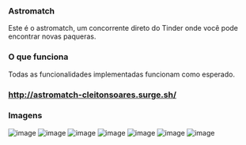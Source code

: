 ### Astromatch

Este é o astromatch, um concorrente direto do Tinder onde você pode encontrar novas paqueras.

### O que funciona
Todas as funcionalidades implementadas funcionam como esperado.

### http://astromatch-cleitonsoares.surge.sh/

### Imagens
![image](https://user-images.githubusercontent.com/73656973/129463431-0e3e0aab-9cab-405c-8a32-ad65e889842d.png)
![image](https://user-images.githubusercontent.com/73656973/129463445-57541da7-6243-4f9e-9795-2e845f2efebc.png)
![image](https://user-images.githubusercontent.com/73656973/129463453-5cbd525c-bdfa-4212-8575-5d326a1a5028.png)
![image](https://user-images.githubusercontent.com/73656973/129463462-6874a2f9-7fe8-465d-ae1a-df7fd2662a49.png)
![image](https://user-images.githubusercontent.com/73656973/129463468-163cfed5-b93b-4530-b610-29f785113b78.png)
![image](https://user-images.githubusercontent.com/73656973/129463469-f9b5f8df-fe55-49e2-b70d-496a11c178c1.png)
![image](https://user-images.githubusercontent.com/73656973/129463470-0da36b9a-20c8-4289-a4cc-de619a2698ea.png)

